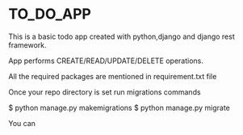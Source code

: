 # TO_DO_APP

This is a basic todo app created with python,django and django rest framework. 

App performs CREATE/READ/UPDATE/DELETE operations.

All the required packages are mentioned in requirement.txt file

Once your repo directory is set run migrations commands

$ python manage.py makemigrations
$ python manage.py migrate

You can 
